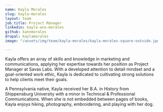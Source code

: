 ```yaml
---
name: Kayla Morales
slug: kayla-morales
layout: team
job_title: Project Manager
linkedin: kayla-ann-morales
github: kannmorales
drupal: kaylamorales
image: "/assets/img/team/kayla-morales/kayla-morales-square-outside.jpg"

---
```


Kayla offers an array of skills and knowledge in marketing and communications, applying her expertise towards her position as Project Manager at Savas Labs. With a developed attention to detail mindset and a goal-oriented work ethic, Kayla is dedicated to cultivating strong solutions to help clients meet their goals.

A Pennsylvania native, Kayla received her B.A. in History from Shippensburg University with a minor in Technical & Professional Communications. When she is not embedded between pages of books, Kayla enjoys hiking, photography, embroidering, and playing with her dog.
